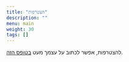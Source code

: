 ```yaml
---
title: "הצטרפות"
description: ""
menu: main
weight: 30
tags: []
---
```


להצטרפות, אפשר לכתוב על עצמך מעט [בטופס הזה]().
